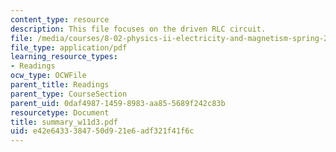 ```yaml
---
content_type: resource
description: This file focuses on the driven RLC circuit.
file: /media/courses/8-02-physics-ii-electricity-and-magnetism-spring-2007/e42e6433384750d921e6adf321f41f6c_summary_w11d3.pdf
file_type: application/pdf
learning_resource_types:
- Readings
ocw_type: OCWFile
parent_title: Readings
parent_type: CourseSection
parent_uid: 0daf4987-1459-8983-aa85-5689f242c83b
resourcetype: Document
title: summary_w11d3.pdf
uid: e42e6433-3847-50d9-21e6-adf321f41f6c
---
```


